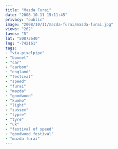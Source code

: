 ```yaml
---
title: "Mazda Furai"
date: "2008-10-11 15:11:45"
privacy: "public"
image: "2008/10/11/mazda-furai/mazda-furai.jpg"
views: "262"
faves: "5"
lat: "50873640"
lng: "-742161"
tags:
- "via-pixelpipe"
- "bonnet"
- "car"
- "carbon"
- "england"
- "festival"
- "speed"
- "furai"
- "mazda"
- "goodwood"
- "kumho"
- "light"
- "sussex"
- "typre"
- "tyre"
- "uk"
- "festival of speed"
- "goodwood festival"
- "mazda furai"
---
```

<a href="/photos/2008/10/11/mazda-furai"></a>
